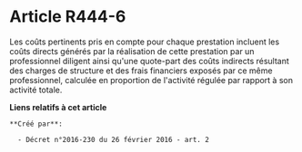 # Article R444-6

Les coûts pertinents pris en compte pour chaque prestation incluent les coûts directs générés par la réalisation de cette
prestation par un professionnel diligent ainsi qu'une quote-part des coûts indirects résultant des charges de structure et
des frais financiers exposés par ce même professionnel, calculée en proportion de l'activité régulée par rapport à son
activité totale.

**Liens relatifs à cet article**

	**Créé par**:

	  - Décret n°2016-230 du 26 février 2016 - art. 2
